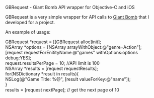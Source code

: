 GBRequest - Giant Bomb API wrapper for Objective-C and iOS

GBRequest is a very simple wrapper for API calls to [Giant Bomb](giantbomb.com) that I developed for a project.

An example of usage:

GBRequest *request = [[GBRequest alloc]init];  
	NSArray *options = [NSArray arrayWithObject:@"genre=Action"];  
	[request requestForEnitityName:@"games" withOptions:options debug:YES];  
	request.resultsPerPage = 10; //API limit is 100  
    	NSArray *results = [request requestResults];  
    	for(NSDictionary *result in results){  
        	NSLog(@"Game Title: %@", [result valueForKey:@"name"]);  
    	}  
    	results = [request nextPage]; // get the next page of 10  